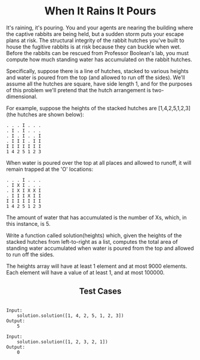 <h1 align= "center"><b>When It Rains It Pours</b></h1>

It's raining, it's pouring. You and your agents are nearing the building where the captive rabbits are being held, but a sudden storm puts your escape plans at risk. The structural integrity of the rabbit hutches you've built to house the fugitive rabbits is at risk because they can buckle when wet. Before the rabbits can be rescued from Professor Boolean's lab, you must compute how much standing water has accumulated on the rabbit hutches.

Specifically, suppose there is a line of hutches, stacked to various heights and water is poured from the top (and allowed to run off the sides). We'll assume all the hutches are square, have side length 1, and for the purposes of this problem we'll pretend that the hutch arrangement is two-dimensional.

For example, suppose the heights of the stacked hutches are [1,4,2,5,1,2,3] (the hutches are shown below):

    . . . I . . .
    . I . I . . .
    . I . I . . I
    . I I I . I I
    I I I I I I I
    1 4 2 5 1 2 3

When water is poured over the top at all places and allowed to runoff, it will remain trapped at the 'O' locations:

    . . . I . . .
    . I X I . . .
    . I X I X X I
    . I I I X I I
    I I I I I I I
    1 4 2 5 1 2 3

The amount of water that has accumulated is the number of Xs, which, in this instance, is 5.

Write a function called solution(heights) which, given the heights of the stacked hutches from left-to-right as a list, computes the total area of standing water accumulated when water is poured from the top and allowed to run off the sides.

The heights array will have at least 1 element and at most 9000 elements. Each element will have a value of at least 1, and at most 100000.

<h2 align= "center"><b>Test Cases</b></h2>

```

Input:
    solution.solution([1, 4, 2, 5, 1, 2, 3])
Output:
    5

Input:
    solution.solution([1, 2, 3, 2, 1])
Output:
    0

```
